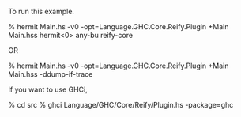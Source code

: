 To run this example.

% hermit Main.hs -v0 -opt=Language.GHC.Core.Reify.Plugin +Main Main.hss
hermit<0> any-bu reify-core 

OR

% hermit Main.hs -v0 -opt=Language.GHC.Core.Reify.Plugin +Main Main.hss -ddump-if-trace        

If you want to use GHCi,

% cd src
% ghci Language/GHC/Core/Reify/Plugin.hs  -package=ghc

